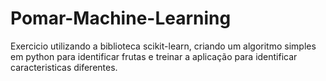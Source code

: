 # Pomar-Machine-Learning
Exercicio utilizando a biblioteca scikit-learn, criando um algoritmo simples em python para identificar frutas e treinar a aplicação para identificar caracteristicas diferentes.
